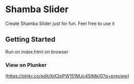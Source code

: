 # Shamba Slider

Create Shamba Slider just for fun. Feel free to use it

## Getting Started

Run on index.html on browser

### View on Plunker

(https://plnkr.co/edit/jbX2ePW151MJc4SIMkIG?p=preview)

